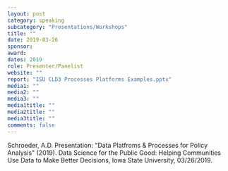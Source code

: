 ```yaml
---
layout: post
category: speaking
subcategory: "Presentations/Workshops"
title: ""
date: 2019-03-26
sponsor:
award:
dates: 2019
role: Presenter/Panelist
website: ""
report: "ISU CLD3 Processes Platforms Examples.pptx"
media1: ""
media2: ""
media3: ""
media1title: ""
media2title: ""
media3title: ""
comments: false
---
```


Schroeder, A.D. Presentation: "Data Platfroms & Processes for Policy Analysis" (2019). Data Science for the Public Good: Helping Communities Use Data to Make Better Decisions, Iowa State University, 03/26/2019.
